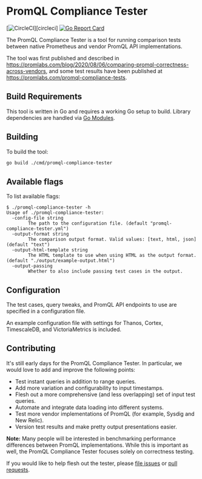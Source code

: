 # PromQL Compliance Tester

[![CircleCI](https://circleci.com/gh/promlabs/promql-compliance-tester/tree/master.svg?style=shield)][circleci]
[![Go Report Card](https://goreportcard.com/badge/github.com/promlabs/promql-compliance-tester)](https://goreportcard.com/report/github.com/promlabs/promql-compliance-tester)

The PromQL Compliance Tester is a tool for running comparison tests between native Prometheus and vendor PromQL API implementations.

The tool was first published and described in https://promlabs.com/blog/2020/08/06/comparing-promql-correctness-across-vendors, and some test results have been published at https://promlabs.com/promql-compliance-tests.

## Build Requirements

This tool is written in Go and requires a working Go setup to build. Library dependencies are handled via [Go Modules](https://blog.golang.org/using-go-modules).

## Building

To build the tool:

```bash
go build ./cmd/promql-compliance-tester
```

## Available flags

To list available flags:

```
$ ./promql-compliance-tester -h
Usage of ./promql-compliance-tester:
  -config-file string
    	The path to the configuration file. (default "promql-compliance-tester.yml")
  -output-format string
    	The comparison output format. Valid values: [text, html, json] (default "text")
  -output-html-template string
    	The HTML template to use when using HTML as the output format. (default "./output/example-output.html")
  -output-passing
    	Whether to also include passing test cases in the output.
```

## Configuration

The test cases, query tweaks, and PromQL API endpoints to use are specified in a configuration file.

An example configuration file with settings for Thanos, Cortex, TimescaleDB, and VictoriaMetrics is included.

## Contributing

It's still early days for the PromQL Compliance Tester. In particular, we would love to add and improve the following points:

* Test instant queries in addition to range queries.
* Add more variation and configurability to input timestamps.
* Flesh out a more comprehensive (and less overlapping) set of input test queries.
* Automate and integrate data loading into different systems.
* Test more vendor implementations of PromQL (for example, Sysdig and New Relic).
* Version test results and make pretty output presentations easier.

**Note:** Many people will be interested in benchmarking performance differences between PromQL implementations. While this is important as well, the PromQL Compliance Tester focuses solely on correctness testing.

If you would like to help flesh out the tester, please [file issues](https://github.com/promlabs/promql-compliance-tester/issues) or [pull requests](https://github.com/promlabs/promql-compliance-tester/pulls).
